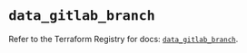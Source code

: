 # `data_gitlab_branch`

Refer to the Terraform Registry for docs: [`data_gitlab_branch`](https://registry.terraform.io/providers/gitlabhq/gitlab/17.0.0/docs/data-sources/branch).
